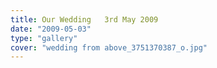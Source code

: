 ```yaml
---
title: Our Wedding   3rd May 2009
date: "2009-05-03"
type: "gallery"
cover: "wedding from above_3751370387_o.jpg"
---
```

